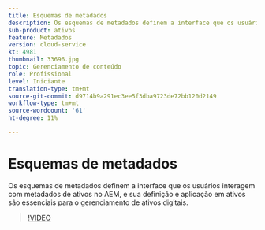 ```yaml
---
title: Esquemas de metadados
description: Os esquemas de metadados definem a interface que os usuários interagem com metadados de ativos no AEM, e sua definição e aplicação em ativos são essenciais para o gerenciamento de ativos digitais.
sub-product: ativos
feature: Metadados
version: cloud-service
kt: 4981
thumbnail: 33696.jpg
topic: Gerenciamento de conteúdo
role: Profissional
level: Iniciante
translation-type: tm+mt
source-git-commit: d9714b9a291ec3ee5f3dba9723de72bb120d2149
workflow-type: tm+mt
source-wordcount: '61'
ht-degree: 11%

---
```



# Esquemas de metadados

Os esquemas de metadados definem a interface que os usuários interagem com metadados de ativos no AEM, e sua definição e aplicação em ativos são essenciais para o gerenciamento de ativos digitais.

>[!VIDEO](https://video.tv.adobe.com/v/33696/?quality=12&learn=on&hidetitle=true)

